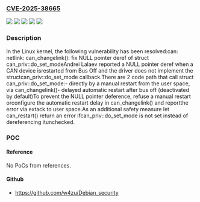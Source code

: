 ### [CVE-2025-38665](https://cve.mitre.org/cgi-bin/cvename.cgi?name=CVE-2025-38665)
![](https://img.shields.io/static/v1?label=Product&message=Linux&color=blue)
![](https://img.shields.io/static/v1?label=Version&message=&color=brightgreen)
![](https://img.shields.io/static/v1?label=Version&message=2.6.31%20&color=brightgreen)
![](https://img.shields.io/static/v1?label=Version&message=39549eef3587f1c1e8c65c88a2400d10fd30ea17%20&color=brightgreen)
![](https://img.shields.io/static/v1?label=Vulnerability&message=n%2Fa&color=blue)

### Description

In the Linux kernel, the following vulnerability has been resolved:can: netlink: can_changelink(): fix NULL pointer deref of struct can_priv::do_set_modeAndrei Lalaev reported a NULL pointer deref when a CAN device isrestarted from Bus Off and the driver does not implement the structcan_priv::do_set_mode callback.There are 2 code path that call struct can_priv::do_set_mode:- directly by a manual restart from the user space, via  can_changelink()- delayed automatic restart after bus off (deactivated by default)To prevent the NULL pointer deference, refuse a manual restart orconfigure the automatic restart delay in can_changelink() and reportthe error via extack to user space.As an additional safety measure let can_restart() return an error ifcan_priv::do_set_mode is not set instead of dereferencing itunchecked.

### POC

#### Reference
No PoCs from references.

#### Github
- https://github.com/w4zu/Debian_security

